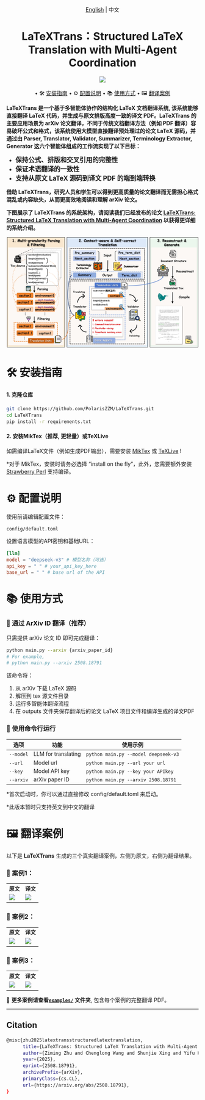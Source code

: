 <div align="center">

[English](README.md) | 中文



#  LaTeXTrans：Structured LaTeX Translation with Multi-Agent Coordination

<p align="center">
  <a href="https://arxiv.org/abs/2503.06594" alt="paper"><img src="https://img.shields.io/badge/Paper-LaTeXTrans-blue?logo=arxiv&logoColor=white"/></a>
</p>

</div>

<div align="center">
<p dir="auto">

• 🛠️ [安装指南](#️-安装指南) 
• ⚙️ [配置说明](#️-配置说明)
• 📚 [使用方式](#-使用方式)
• 🖼️ [翻译案例](#️-翻译案例) 
</p>
</div>

 **LaTeXTrans 是一个基于多智能体协作的结构化 LaTeX 文档翻译系统, 该系统能够直接翻译 LaTeX 代码，并生成与原文排版高度一致的译文 PDF。LaTeXTrans 的主要应用场景为 arXiv 论文翻译，不同于传统文档翻译方法（例如 PDF 翻译）容易破坏公式和格式，该系统使用大模型直接翻译预处理过的论文 LaTeX 源码，并通过由 Parser, Translator, Validator, Summarizer, Terminology Extractor, Generator 这六个智能体组成的工作流实现了以下目标：**

 - <big>**保持公式、排版和交叉引用的完整性**</big>
 - <big>**保证术语翻译的一致性**</big>
 - <big>**支持从原文 LaTeX 源码到译文 PDF 的端到端转换**</big>

**借助 LaTeXTrans，研究人员和学生可以得到更高质量的论文翻译而无需担心格式混乱或内容缺失，从而更高效地阅读和理解 arXiv 论文。**

**下图展示了 LaTeXTrans 的系统架构，请阅读我们已经发布的论文 [LaTeXTrans: Structured LaTeX Translation with Multi-Agent Coordination](https://arxiv.org/abs/2508.18791) 以获得更详细的系统介绍。**


<img src="./main-figure.jpg" width="1000px"></img>


# 🛠️ 安装指南

#### 1. 克隆仓库

```bash
git clone https://github.com/PolarisZZM/LaTeXTrans.git
cd LaTeXTrans
pip install -r requirements.txt
```

#### 2. 安装MikTex（推荐, 更轻量）或TeXLive

如需编译LaTeX文件（例如生成PDF输出），需要安装 [MikTex](https://miktex.org/download) 或 [TeXLive](https://www.tug.org/texlive/) !

*对于 MikTex，安装时请务必选择 “install on the fly”，此外，您需要额外安装 [Strawberry Perl](http://strawberryperl.com/) 支持编译。


# ⚙️ 配置说明


使用前请编辑配置文件：

```arduino
config/default.toml
```

设置语言模型的API密钥和基础URL：

```toml
[llm]
model = "deepseek-v3" # 模型名称（可选）
api_key = " " # your_api_key_here
base_url = " " # base url of the API
```



# 📚 使用方式

### 🔹 通过 ArXiv ID 翻译（推荐）

只需提供 arXiv 论文 ID 即可完成翻译：

```bash
python main.py --arxiv {arxiv_paper_id}
# For example, 
# python main.py --arxiv 2508.18791
```

该命令将：

1. 从 arXiv 下载 LaTeX 源码
2. 解压到 tex 源文件目录
3. 运行多智能体翻译流程
4. 在 outputs 文件夹保存翻译后的论文 LaTeX 项目文件和编译生成的译文PDF


### 🔹 使用命令行运行

选项                | 功能                                                                                                      | 使用示例                                        |
| --------------------- | ------------------------------------------------------------------------------------------------------------- | ---------------------------------------------- |
| `--model`             | LLM for translating                                | `python main.py --model deepseek-v3`                      |
| `--url`               | Model url                                           | `python main.py --url your url`                    |
| `--key`               | Model API key                                       | `python main.py --key your APIkey`                    |
| `--arxiv`             | arXiv paper ID                                      | `python main.py --arxiv 2508.18791`                  |


*首次启动时，你可以通过直接修改 config/default.toml 来启动。

*此版本暂时只支持英文到中文的翻译


# 🖼️ 翻译案例

以下是 **LaTeXTrans** 生成的三个真实翻译案例，左侧为原文，右侧为翻译结果。

### 📄 案例1：

<table>
  <tr>
    <td align="center"><b>原文</b></td>
    <td align="center"><b>译文</b></td>
  </tr>
  <tr>
    <td><img src="examples/case1src.png" width="100%"></td>
    <td><img src="examples/case1ch.png" width="100%"></td>
  </tr>
</table>

### 📄  案例2：

<table>
  <tr>
    <td align="center"><b>原文</b></td>
    <td align="center"><b>译文</b></td>
  </tr>
  <tr>
    <td><img src="examples/case2src.png" width="100%"></td>
    <td><img src="examples/case2ch.png" width="100%"></td>
  </tr>
</table>

### 📄 案例3：

<table>
  <tr>
    <td align="center"><b>原文</b></td>
    <td align="center"><b>译文</b></td>
  </tr>
  <tr>
    <td><img src="examples/case3src.png" width="100%"></td>
    <td><img src="examples/case3ch.png" width="100%"></td>
  </tr>
</table>

📂 **更多案例请查看[`examples/`](examples/) 文件夹**, 包含每个案例的完整翻译 PDF。

---

## Citation
```bash
@misc{zhu2025latextransstructuredlatextranslation,
      title={LaTeXTrans: Structured LaTeX Translation with Multi-Agent Coordination}, 
      author={Ziming Zhu and Chenglong Wang and Shunjie Xing and Yifu Huo and Fengning Tian and Quan Du and Di Yang and Chunliang Zhang and Tong Xiao and Jingbo Zhu},
      year={2025},
      eprint={2508.18791},
      archivePrefix={arXiv},
      primaryClass={cs.CL},
      url={https://arxiv.org/abs/2508.18791}, 
}
```
